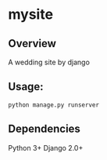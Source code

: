 # mysite

## Overview
A wedding site by django

## Usage: 
```
python manage.py runserver
```

## Dependencies
Python 3+ 
Django 2.0+